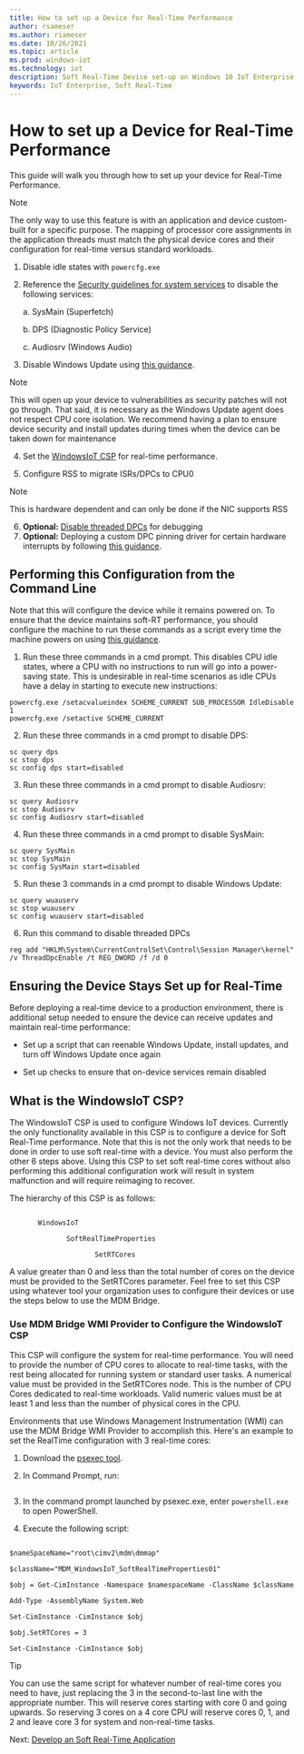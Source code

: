 ```yaml
---
title: How to set up a Device for Real-Time Performance
author: rsameser
ms.author: riameser
ms.date: 10/26/2021
ms.topic: article
ms.prod: windows-iot
ms.technology: iot
description: Soft Real-Time Device set-up on Windows 10 IoT Enterprise
keywords: IoT Enterprise, Soft Real-Time
---
```


# How to set up a Device for Real-Time Performance
This guide will walk you through how to set up your device for Real-Time Performance.

> [!NOTE]
>
> The only way to use this feature is with an application and device custom-built for a specific purpose. The mapping of processor core assignments in the application threads must match the physical device cores and their configuration for real-time versus standard workloads.  

1. Disable idle states with ```powercfg.exe```

2. Reference the [Security guidelines for system services](/windows-server/security/windows-services/security-guidelines-for-disabling-system-services-in-windows-server) to disable the following services:

    a. SysMain (Superfetch)

    b. DPS (Diagnostic Policy Service)

    c. Audiosrv (Windows Audio)

3. Disable Windows Update using [this guidance](/windows/privacy/manage-connections-from-windows-operating-system-components-to-microsoft-services#bkmk-wu).

> [!NOTE]
>
> This will open up your device to vulnerabilities as security patches will not go through. That said, it is necessary as the Windows Update agent does not respect CPU core isolation. We recommend having a plan to ensure device security and install updates during times when the device can be taken down for maintenance

4. Set the [WindowsIoT CSP](#what-is-the-windowsiot-csp) for real-time performance.

5. Configure RSS to migrate ISRs/DPCs to CPU0
> [!NOTE]
> This is hardware dependent and can only be done if the NIC supports RSS

6. **Optional:** [Disable threaded DPCs](/windows-hardware/drivers/kernel/introduction-to-threaded-dpcs) for debugging
7. **Optional:** Deploying a custom DPC pinning driver for certain hardware interrupts by following [this guidance](/windows-hardware/drivers/kernel/guidelines-for-writing-dpc-routines).

## Performing this Configuration from the Command Line
Note that this will configure the device while it remains powered on. To ensure that the device maintains soft-RT performance, you should configure the machine to run these commands as a script every time the machine powers on using [this guidance](https://aka.ms/SRT-GPS).

1. Run these three commands in a cmd prompt. This disables CPU idle states, where a CPU with no instructions to run will go into a power-saving state. This is undesirable in real-time scenarios as idle CPUs have a delay in starting to execute new instructions:

  ```
  powercfg.exe /setacvalueindex SCHEME_CURRENT SUB_PROCESSOR IdleDisable 1
  powercfg.exe /setactive SCHEME_CURRENT
  ```

2. Run these three commands in a cmd prompt to disable DPS:

  ```
  sc query dps
  sc stop dps
  sc config dps start=disabled
  ```

3. Run these three commands in a cmd prompt to disable Audiosrv:
  ```
  sc query Audiosrv
  sc stop Audiosrv
  sc config Audiosrv start=disabled
  ```


4. Run these three commands in a cmd prompt to disable SysMain:
  ```
  sc query SysMain
  sc stop SysMain
  sc config SysMain start=disabled
  ```

5. Run these 3 commands in a cmd prompt to disable Windows Update:
  ```
  sc query wuauserv
  sc stop wuauserv
  sc config wuauserv start=disabled
  ```

6. Run this command to disable threaded DPCs
  ```
  reg add "HKLM\System\CurrentControlSet\Control\Session Manager\kernel" /v ThreadDpcEnable /t REG_DWORD /f /d 0
  ```

## Ensuring the Device Stays Set up for Real-Time
Before deploying a real-time device to a production environment, there is additional setup needed to ensure the device can receive updates and maintain real-time performance:

* Set up a script that can reenable Windows Update, install updates, and turn off Windows Update once again

* Set up checks to ensure that on-device services remain disabled


## What is the WindowsIoT CSP?

The WindowsIoT CSP is used to configure Windows IoT devices. Currently the only functionality available in this CSP is to configure a device for Soft Real-Time performance. Note that this is not the only work that needs to be done in order to use soft real-time with a device. You must also perform the other 6 steps above. Using this CSP to set soft real-time cores without also performing this additional configuration work will result in system malfunction and will require reimaging to recover.

The hierarchy of this CSP is as follows:

```./Device/Vendor/MSFT

       WindowsIoT

              SoftRealTimeProperties

                     SetRTCores
```

A value greater than 0 and less than the total number of cores on the device must be provided to the SetRTCores parameter. Feel free to set this CSP using whatever tool your organization uses to configure their devices or use the steps below to use the MDM Bridge.

### Use MDM Bridge WMI Provider to Configure the WindowsIoT CSP

This CSP will configure the system for real-time performance. You will need to provide the number of CPU cores to allocate to real-time tasks, with the rest being allocated for running system or standard user tasks. A numerical value must be provided in the SetRTCores node. This is the number of CPU Cores dedicated to real-time workloads. Valid numeric values must be at least 1 and less than the number of physical cores in the CPU.  

Environments that use Windows Management Instrumentation (WMI) can use the MDM Bridge WMI Provider to accomplish this. Here's an example to set the RealTime configuration with 3 real-time cores:

1. Download the [psexec tool](/sysinternals/downloads/psexec).

2. In Command Prompt, run:

    ```psexec.exe -i -s cmd.exe
    ```

3. In the command prompt launched by psexec.exe, enter ```powershell.exe``` to open PowerShell.

4. Execute the following script:

  ```

  $nameSpaceName="root\cimv2\mdm\dmmap"

  $className="MDM_WindowsIoT_SoftRealTimeProperties01"

  $obj = Get-CimInstance -Namespace $namespaceName -ClassName $className

  Add-Type -AssemblyName System.Web

  Set-CimInstance -CimInstance $obj

  $obj.SetRTCores = 3

  Set-CimInstance -CimInstance $obj

  ```

>[!TIP]
>
> You can use the same script for whatever number of real-time cores you need to have, just replacing the 3 in the second-to-last line with the appropriate number. This will reserve cores starting with core 0 and going upwards. So reserving 3 cores on a 4 core CPU will reserve cores 0, 1, and 2 and leave core 3 for system and non-real-time tasks.

Next: [Develop an Soft Real-Time Application](/windows/iot/iot-enterprise/soft-real-time/soft-real-time-application)
